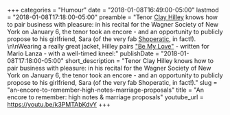 +++
categories = "Humour"
date = "2018-01-08T16:49:00-05:00"
lastmod = "2018-01-08T17:18:00-05:00"
preamble = "Tenor [Clay Hilley](/talking-with-singers-clay-hilley/) knows how to pair business with pleasure: in his recital for the Wagner Society of New York on January 6, the tenor took an encore - and an opportunity to publicly propose to his girlfriend, Sara (of the very fab [Shoperatic](/just-in-time-for-fall-shoperatic/), in fact!). \n\nWearing a really great jacket, Hilley pairs [\"Be My Love\"](/jerry-lewis-opera-faces/) - written for Mario Lanza - with a well-timed kneel:"
publishDate = "2018-01-08T17:18:00-05:00"
short_description = "Tenor Clay Hilley knows how to pair business with pleasure: in his recital for the Wagner Society of New York on January 6, the tenor took an encore - and an opportunity to publicly propose to his girlfriend, Sara (of the very fab Shoperatic, in fact!)."
slug = "an-encore-to-remember-high-notes-marriage-proposals"
title = "An encore to remember: high notes &amp; marriage proposals"
youtube_url = https://youtu.be/k3PMTAbKdvY
+++


